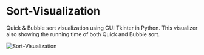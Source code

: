 # Sort-Visualization

Quick & Bubble sort visualization using GUI Tkinter in Python.
This visualizer also showing the running time of both Quick and Bubble sort.

![Sort-Visualization](https://user-images.githubusercontent.com/52734498/102243623-f4519e80-3f2d-11eb-9f98-af1c95a4d1f5.gif)
